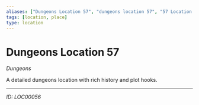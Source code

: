 ```yaml
---
aliases: ["Dungeons Location 57", "dungeons location 57", "57 Location Dungeons"]
tags: [location, place]
type: location
---
```


# Dungeons Location 57

*Dungeons*

A detailed dungeons location with rich history and plot hooks.

---
*ID: LOC00056*
